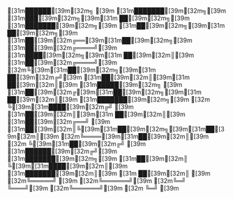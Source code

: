 

 [31m██████[39m[32m╗ [39m [31m███████[39m[32m╗[39m [31m███[39m[32m╗[39m[31m   ██[39m[32m╗[39m [31m███████[39m[32m╗[39m [31m██[39m[32m╗[39m[31m   ██[39m[32m╗[39m
 [31m██[39m[32m╔══[39m[31m██[39m[32m╗[39m [31m██[39m[32m╔════╝[39m [31m████[39m[32m╗[39m[31m  ██[39m[32m║[39m [31m██[39m[32m╔════╝[39m [32m╚[39m[31m██[39m[32m╗[39m[31m ██[39m[32m╔╝[39m
 [31m██[39m[32m║[39m[31m  ██[39m[32m║[39m [31m█████[39m[32m╗  [39m [31m██[39m[32m╔[39m[31m██[39m[32m╗[39m[31m ██[39m[32m║[39m [31m███████[39m[32m╗[39m [32m ╚[39m[31m████[39m[32m╔╝ [39m
 [31m██[39m[32m║[39m[31m  ██[39m[32m║[39m [31m██[39m[32m╔══╝  [39m [31m██[39m[32m║╚[39m[31m██[39m[32m╗[39m[31m██[39m[32m║[39m [32m╚════[39m[31m██[39m[32m║[39m [32m  ╚[39m[31m██[39m[32m╔╝  [39m
 [31m██████[39m[32m╔╝[39m [31m███████[39m[32m╗[39m [31m██[39m[32m║ ╚[39m[31m████[39m[32m║[39m [31m███████[39m[32m║[39m [31m   ██[39m[32m║   [39m
 [32m╚═════╝ [39m [32m╚══════╝[39m [32m╚═╝  ╚═══╝[39m [32m╚══════╝[39m [32m   ╚═╝   [39m


